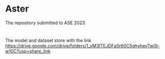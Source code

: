 # Aster
The repository submitted to ASE 2023.

#
The model and dataset store with the link 
https://drive.google.com/drive/folders/1_vM3ITEJDFa5r60C5ghyhevTw0t-w10C?usp=share_link
